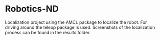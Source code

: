# Robotics-ND
Localization project using the AMCL package to localize the robot. For driving around the teleop package is used. 
Screenshots of the localization process can be found in the results folder.
